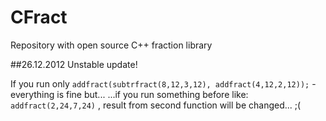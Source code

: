 CFract
============

Repository with open source C++ fraction library 

##26.12.2012
Unstable update!

If you run only `addfract(subtrfract(8,12,3,12), addfract(4,12,2,12));` - everything is fine but...
...if you run something before like: `addfract(2,24,7,24)` , result from second function will be changed... ;(

